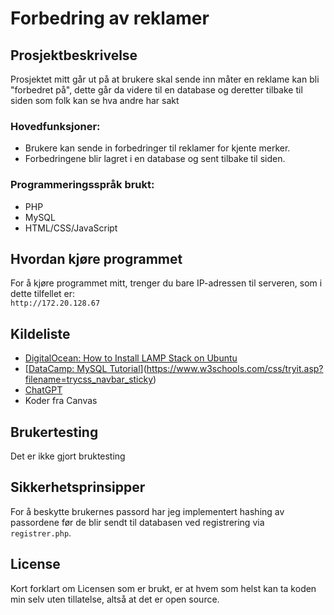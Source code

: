 # Forbedring av reklamer

## Prosjektbeskrivelse
Prosjektet mitt går ut på at brukere skal sende inn måter en reklame kan bli "forbedret på", dette går da videre til en database og deretter tilbake til siden som folk kan se hva andre har sakt

### Hovedfunksjoner:
- Brukere kan sende in forbedringer til reklamer for kjente merker.
- Forbedringene blir lagret i en database og sent tilbake til siden.

### Programmeringsspråk brukt:
- PHP
- MySQL
- HTML/CSS/JavaScript

## Hvordan kjøre programmet
For å kjøre programmet mitt, trenger du bare IP-adressen til serveren, som i dette tilfellet er:  
`http://172.20.128.67`

## Kildeliste
- [DigitalOcean: How to Install LAMP Stack on Ubuntu](https://www.digitalocean.com/community/tutorials/how-to-install-lamp-stack-on-ubuntu)
- [[DataCamp: MySQL Tutorial](https://www.datacamp.com/tutorial/my-sql-tutorial?dc_referrer=https%3A%2F%2Fakademiet.instructure.com%2F)](https://www.w3schools.com/css/tryit.asp?filename=trycss_navbar_sticky)
- [ChatGPT](https://chat.openai.com)
- Koder fra Canvas

## Brukertesting
Det er ikke gjort bruktesting

## Sikkerhetsprinsipper
For å beskytte brukernes passord har jeg implementert hashing av passordene før de blir sendt til databasen ved registrering via `registrer.php`.

## License
Kort forklart om Licensen som er brukt, er at hvem som helst kan ta koden min selv uten tillatelse, altså at det er open source.
